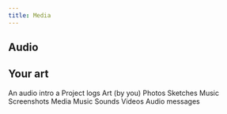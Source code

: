 ```yaml
---
title: Media
---
```



## Audio

## Your art



An audio intro a
Project logs
Art (by you)
Photos
Sketches
Music
Screenshots
Media
Music
Sounds
Videos
Audio messages